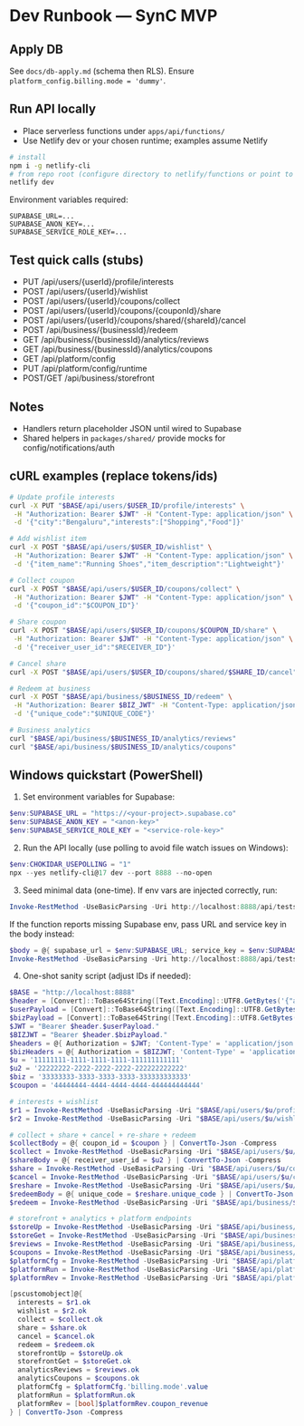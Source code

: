 # Dev Runbook — SynC MVP

## Apply DB
See `docs/db-apply.md` (schema then RLS). Ensure `platform_config.billing.mode = 'dummy'`.

## Run API locally
- Place serverless functions under `apps/api/functions/`
- Use Netlify dev or your chosen runtime; examples assume Netlify

```bash
# install
npm i -g netlify-cli
# from repo root (configure directory to netlify/functions or point to apps/api/functions)
netlify dev
```

Environment variables required:

```
SUPABASE_URL=...
SUPABASE_ANON_KEY=...
SUPABASE_SERVICE_ROLE_KEY=...
```

## Test quick calls (stubs)
- PUT /api/users/{userId}/profile/interests
- POST /api/users/{userId}/wishlist
- POST /api/users/{userId}/coupons/collect
- POST /api/users/{userId}/coupons/{couponId}/share
- POST /api/users/{userId}/coupons/shared/{shareId}/cancel
- POST /api/business/{businessId}/redeem
- GET /api/business/{businessId}/analytics/reviews
- GET /api/business/{businessId}/analytics/coupons
- GET /api/platform/config
- PUT /api/platform/config/runtime
- POST/GET /api/business/storefront

## Notes
- Handlers return placeholder JSON until wired to Supabase
- Shared helpers in `packages/shared/` provide mocks for config/notifications/auth

## cURL examples (replace tokens/ids)
```bash
# Update profile interests
curl -X PUT "$BASE/api/users/$USER_ID/profile/interests" \
 -H "Authorization: Bearer $JWT" -H "Content-Type: application/json" \
 -d '{"city":"Bengaluru","interests":["Shopping","Food"]}'

# Add wishlist item
curl -X POST "$BASE/api/users/$USER_ID/wishlist" \
 -H "Authorization: Bearer $JWT" -H "Content-Type: application/json" \
 -d '{"item_name":"Running Shoes","item_description":"Lightweight"}'

# Collect coupon
curl -X POST "$BASE/api/users/$USER_ID/coupons/collect" \
 -H "Authorization: Bearer $JWT" -H "Content-Type: application/json" \
 -d '{"coupon_id":"$COUPON_ID"}'

# Share coupon
curl -X POST "$BASE/api/users/$USER_ID/coupons/$COUPON_ID/share" \
 -H "Authorization: Bearer $JWT" -H "Content-Type: application/json" \
 -d '{"receiver_user_id":"$RECEIVER_ID"}'

# Cancel share
curl -X POST "$BASE/api/users/$USER_ID/coupons/shared/$SHARE_ID/cancel" -H "Authorization: Bearer $JWT"

# Redeem at business
curl -X POST "$BASE/api/business/$BUSINESS_ID/redeem" \
 -H "Authorization: Bearer $BIZ_JWT" -H "Content-Type: application/json" \
 -d '{"unique_code":"$UNIQUE_CODE"}'

# Business analytics
curl "$BASE/api/business/$BUSINESS_ID/analytics/reviews"
curl "$BASE/api/business/$BUSINESS_ID/analytics/coupons"
```

## Windows quickstart (PowerShell)

1) Set environment variables for Supabase:

```powershell
$env:SUPABASE_URL = "https://<your-project>.supabase.co"
$env:SUPABASE_ANON_KEY = "<anon-key>"
$env:SUPABASE_SERVICE_ROLE_KEY = "<service-role-key>"
```

2) Run the API locally (use polling to avoid file watch issues on Windows):

```powershell
$env:CHOKIDAR_USEPOLLING = "1"
npx --yes netlify-cli@17 dev --port 8888 --no-open
```

3) Seed minimal data (one-time). If env vars are injected correctly, run:

```powershell
Invoke-RestMethod -UseBasicParsing -Uri http://localhost:8888/api/tests/seed -Method POST -ContentType 'application/json'
```

If the function reports missing Supabase env, pass URL and service key in the body instead:

```powershell
$body = @{ supabase_url = $env:SUPABASE_URL; service_key = $env:SUPABASE_SERVICE_ROLE_KEY } | ConvertTo-Json -Compress
Invoke-RestMethod -UseBasicParsing -Uri http://localhost:8888/api/tests/seed -Method POST -ContentType 'application/json' -Body $body
```

4) One-shot sanity script (adjust IDs if needed):

```powershell
$BASE = "http://localhost:8888"
$header = [Convert]::ToBase64String([Text.Encoding]::UTF8.GetBytes('{"alg":"none","typ":"JWT"}'))
$userPayload = [Convert]::ToBase64String([Text.Encoding]::UTF8.GetBytes('{"sub":"11111111-1111-1111-1111-111111111111"}'))
$bizPayload = [Convert]::ToBase64String([Text.Encoding]::UTF8.GetBytes('{"sub":"11111111-1111-1111-1111-111111111111","role":"owner"}'))
$JWT = "Bearer $header.$userPayload."
$BIZJWT = "Bearer $header.$bizPayload."
$headers = @{ Authorization = $JWT; 'Content-Type' = 'application/json' }
$bizHeaders = @{ Authorization = $BIZJWT; 'Content-Type' = 'application/json' }
$u = '11111111-1111-1111-1111-111111111111'
$u2 = '22222222-2222-2222-2222-222222222222'
$biz = '33333333-3333-3333-3333-333333333333'
$coupon = '44444444-4444-4444-4444-444444444444'

# interests + wishlist
$r1 = Invoke-RestMethod -UseBasicParsing -Uri "$BASE/api/users/$u/profile/interests" -Method PUT -Headers $headers -Body '{"city":"Bengaluru","interests":["Shopping"]}'
$r2 = Invoke-RestMethod -UseBasicParsing -Uri "$BASE/api/users/$u/wishlist" -Method POST -Headers $headers -Body '{"item_name":"Running Shoes","item_description":"Lightweight"}'

# collect + share + cancel + re-share + redeem
$collectBody = @{ coupon_id = $coupon } | ConvertTo-Json -Compress
$collect = Invoke-RestMethod -UseBasicParsing -Uri "$BASE/api/users/$u/coupons/collect" -Method POST -Headers $headers -Body $collectBody
$shareBody = @{ receiver_user_id = $u2 } | ConvertTo-Json -Compress
$share = Invoke-RestMethod -UseBasicParsing -Uri "$BASE/api/users/$u/coupons/$coupon/share" -Method POST -Headers $headers -Body $shareBody
$cancel = Invoke-RestMethod -UseBasicParsing -Uri "$BASE/api/users/$u/coupons/shared/$($share.share_id)/cancel" -Method POST -Headers $headers
$reshare = Invoke-RestMethod -UseBasicParsing -Uri "$BASE/api/users/$u/coupons/$coupon/share" -Method POST -Headers $headers -Body $shareBody
$redeemBody = @{ unique_code = $reshare.unique_code } | ConvertTo-Json -Compress
$redeem = Invoke-RestMethod -UseBasicParsing -Uri "$BASE/api/business/$biz/redeem" -Method POST -Headers $bizHeaders -Body $redeemBody

# storefront + analytics + platform endpoints
$storeUp = Invoke-RestMethod -UseBasicParsing -Uri "$BASE/api/business/storefront" -Method POST -Headers $bizHeaders -Body '{"description":"Great store","theme":"light","is_open":true}'
$storeGet = Invoke-RestMethod -UseBasicParsing -Uri "$BASE/api/business/storefront" -Method GET -Headers $bizHeaders
$reviews = Invoke-RestMethod -UseBasicParsing -Uri "$BASE/api/business/$biz/analytics/reviews" -Method GET -Headers $bizHeaders
$coupons = Invoke-RestMethod -UseBasicParsing -Uri "$BASE/api/business/$biz/analytics/coupons" -Method GET -Headers $bizHeaders
$platformCfg = Invoke-RestMethod -UseBasicParsing -Uri "$BASE/api/platform/config" -Method GET
$platformRun = Invoke-RestMethod -UseBasicParsing -Uri "$BASE/api/platform/config/runtime" -Method PUT -Headers $bizHeaders -Body '{"ads.carousel_slots":{"value":5}}'
$platformRev = Invoke-RestMethod -UseBasicParsing -Uri "$BASE/api/platform/revenue" -Method GET

[pscustomobject]@{
  interests = $r1.ok
  wishlist = $r2.ok
  collect = $collect.ok
  share = $share.ok
  cancel = $cancel.ok
  redeem = $redeem.ok
  storefrontUp = $storeUp.ok
  storefrontGet = $storeGet.ok
  analyticsReviews = $reviews.ok
  analyticsCoupons = $coupons.ok
  platformCfg = $platformCfg.'billing.mode'.value
  platformRun = $platformRun.ok
  platformRev = [bool]$platformRev.coupon_revenue
} | ConvertTo-Json -Compress
```

